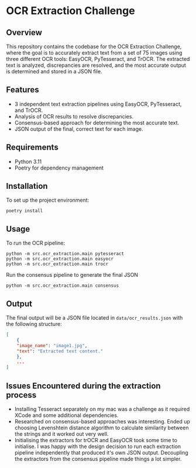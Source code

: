 # OCR Extraction Challenge

## Overview

This repository contains the codebase for the OCR Extraction Challenge, where the goal is to accurately extract text from a set of 75 images using three different OCR tools: EasyOCR, PyTesseract, and TrOCR. The extracted text is analyzed, discrepancies are resolved, and the most accurate output is determined and stored in a JSON file.

## Features

- 3 independent text extraction pipelines using EasyOCR, PyTesseract, and TrOCR. 
- Analysis of OCR results to resolve discrepancies.
- Consensus-based approach for determining the most accurate text.
- JSON output of the final, correct text for each image.

## Requirements

- Python 3.11
- Poetry for dependency management

## Installation

To set up the project environment:

```
poetry install
```

## Usage

To run the OCR pipeline:

```
python -m src.ocr_extraction.main pytesseract
python -m src.ocr_extraction.main easyocr
python -m src.ocr_extraction.main trocr
```

Run the consensus pipeline to generate the final JSON
```
python -m src.ocr_extraction.main consensus
```

## Output

The final output will be a JSON file located in `data/ocr_results.json` with the following structure:

```json
[
    {
    "image_name": "image1.jpg",
    "text": "Extracted text content."
    },
    ...
]
```

## Issues Encountered during the extraction process

- Installing Tesseract separately on my mac was a challenge as it required XCode and some additional dependencies.
- Researched on consensus-based approaches was interesting. Ended up choosing Levenshtein distance algorithm to calculate similarity between the strings and it worked out very well.
- Initialising the extractors for trOCR and EasyOCR took some time to initialise. I was happy with the design decision to run each extraction pipeline independently that produced it's own JSON output. Decoupling the extractors from the consensus pipeline made things a lot simpler.
